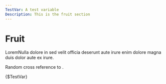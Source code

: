 ```yaml
---
TestVar: A test variable
Description: This is the fruit section
---
```

# Fruit

LoremNulla dolore in sed velit officia deserunt aute irure enim dolore magna duis dolor aute ex irure.

Random cross reference to [](#grapes_eye_health).

<div href="fruit/apples.md" />
<div href="fruit/bananas.md" />
<div href="fruit/grapes.md" />
<div href="fruit/oranges.md" />

{$TestVar}